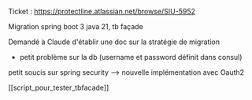 
Ticket : https://protectline.atlassian.net/browse/SIU-5952

Migration spring boot 3 java 21, tb façade

Demandé à Claude d'établir une doc sur la stratégie de migration

- petit problème sur la db (username et password définit dans consul)

petit soucis sur spring security --> nouvelle implémentation avec Oauth2

[[script_pour_tester_tbfacade]]

